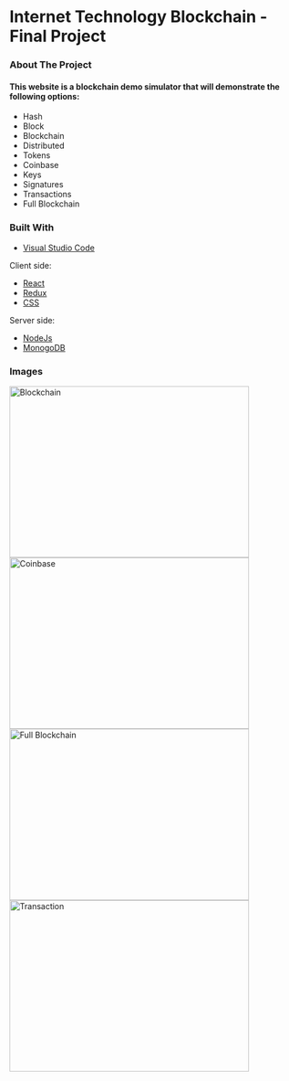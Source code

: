 # Internet Technology Blockchain - Final Project

### About The Project

<h4>This website is a blockchain demo simulator that will demonstrate the following options:</h4>
<ul>
    <li>Hash</li>
    <li>Block</li>
    <li>Blockchain</li>
    <li>Distributed</li>
    <li>Tokens</li>
    <li>Coinbase</li>
    <li>Keys</li>
    <li>Signatures</li>
    <li>Transactions</li>
    <li>Full Blockchain</li>
</ul>


### Built With

* [Visual Studio Code](https://code.visualstudio.com/)

Client side:
* [React](https://reactjs.org/)
* [Redux](https://redux.js.org/)
* [CSS](https://www.w3.org/Style/CSS/Overview.en.html)

Server side:
* [NodeJs](https://nodejs.org/en/)
* [MonogoDB](https://www.mongodb.com/)

### Images

<img src="https://firebasestorage.googleapis.com/v0/b/run-tracker-app-74976.appspot.com/o/Blockchain.png?alt=media&token=f20cb632-8242-4345-87ac-3d9d8a286b8e" 
alt="Blockchain" height="300" width="420"/>
<img src="https://firebasestorage.googleapis.com/v0/b/run-tracker-app-74976.appspot.com/o/Coinbase.png?alt=media&token=3e95bd4f-210c-431d-a936-15e3a438816e" 
alt="Coinbase" height="300" width="420"/>
<img src="https://firebasestorage.googleapis.com/v0/b/run-tracker-app-74976.appspot.com/o/FullBlockchain.png?alt=media&token=0fbcdb07-8329-48ac-bfa2-012c7e3eea5c" 
alt="Full Blockchain" height="300" width="420"/>
<img src="https://firebasestorage.googleapis.com/v0/b/run-tracker-app-74976.appspot.com/o/Transaction.png?alt=media&token=43573e61-728e-432b-b631-733e5be1b312" 
alt="Transaction" height="300" width="420"/>
